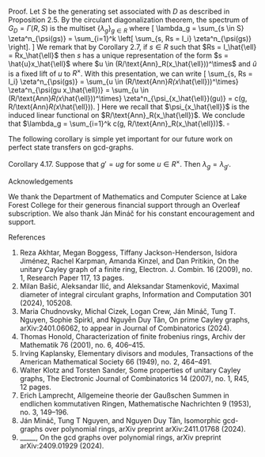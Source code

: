 Proof. Let $S$ be the generating set associated with $D$ as described in Proposition 2.5. By the circulant diagonalization theorem, the spectrum of $G_D = \Gamma(R, S)$ is the multiset $\{\lambda_g\}_{g \in R}$ where
\[
\lambda_g = \sum_{s \in S} \zeta^n_{\psi(gs)} = \sum_{i=1}^k \left[ \sum_{s, Rs = I_i} \zeta^n_{\psi(gs)} \right].
\]
We remark that by Corollary 2.7, if $s \in R$ such that $Rs = I_\hat{\ell} = Rx_\hat{\ell}$ then $s$ has a unique representation of the form $s = \hat{u}x_\hat{\ell}$ where $u \in (R/\text{Ann}_R(x_\hat{\ell}))^\times$ and $\hat{u}$ is a fixed lift of $u$ to $R^\times$. With this presentation, we can write
\[
\sum_{s, Rs = I_i} \zeta^n_{\psi(gs)} = \sum_{u \in (R/\text{Ann}_R(x_\hat{\ell}))^\times} \zeta^n_{\psi(gu x_\hat{\ell})} = \sum_{u \in (R/\text{Ann}_R(x_\hat{\ell}))^\times} \zeta^n_{\psi_{x_\hat{\ell}}(gu)} = c(g, R/\text{Ann}_R(x_\hat{\ell})).
\]
Here we recall that $\psi_{x_\hat{\ell}}$ is the induced linear functional on $R/\text{Ann}_R(x_\hat{\ell})$. We conclude that $\lambda_g = \sum_{i=1}^k c(g, R/\text{Ann}_R(x_\hat{\ell}))$. $\square$

The following corollary is simple yet important for our future work on perfect state transfers on gcd-graphs.

Corollary 4.17. Suppose that $g' = ug$ for some $u \in R^\times$. Then $\lambda_g = \lambda_{g'}$.

Acknowledgements

We thank the Department of Mathematics and Computer Science at Lake Forest College for their generous financial support through an Overleaf subscription. We also thank Ján Mináč for his constant encouragement and support.

References

1. Reza Akhtar, Megan Boggess, Tiffany Jackson-Henderson, Isidora Jiménez, Rachel Karpman, Amanda Kinzel, and Dan Pritikin, On the unitary Cayley graph of a finite ring, Electron. J. Combin. 16 (2009), no. 1, Research Paper 117, 13 pages.
2. Milan Bašić, Aleksandar Ilić, and Aleksandar Stamenković, Maximal diameter of integral circulant graphs, Information and Computation 301 (2024), 105208.
3. Maria Chudnovsky, Michal Cizek, Logan Crew, Ján Mináč, Tung T. Nguyen, Sophie Spirkl, and Nguyễn Duy Tân, On prime Cayley graphs, arXiv:2401.06062, to appear in Journal of Combinatorics (2024).
4. Thomas Honold, Characterization of finite frobenius rings, Archiv der Mathematik 76 (2001), no. 6, 406–415.
5. Irving Kaplansky, Elementary divisors and modules, Transactions of the American Mathematical Society 66 (1949), no. 2, 464–491.
6. Walter Klotz and Torsten Sander, Some properties of unitary Cayley graphs, The Electronic Journal of Combinatorics 14 (2007), no. 1, R45, 12 pages.
7. Erich Lamprecht, Allgemeine theorie der Gaußschen Summen in endlichen kommutativen Ringen, Mathematische Nachrichten 9 (1953), no. 3, 149–196.
8. Ján Mináč, Tung T Nguyen, and Nguyen Duy Tân, Isomorphic gcd-graphs over polynomial rings, arXiv preprint arXiv:2411.01768 (2024).
9. _____, On the gcd graphs over polynomial rings, arXiv preprint arXiv:2409.01929 (2024).